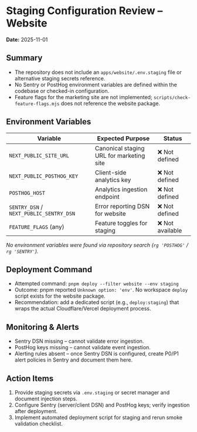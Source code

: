 # Staging Configuration Review – Website

**Date:** 2025-11-01

## Summary

- The repository does not include an `apps/website/.env.staging` file or
  alternative staging secrets reference.
- No Sentry or PostHog environment variables are defined within the codebase or
  checked-in configuration.
- Feature flags for the marketing site are not implemented;
  `scripts/check-feature-flags.mjs` does not reference the website package.

## Environment Variables

| Variable                                | Expected Purpose                         | Status           |
| --------------------------------------- | ---------------------------------------- | ---------------- |
| `NEXT_PUBLIC_SITE_URL`                  | Canonical staging URL for marketing site | ❌ Not defined   |
| `NEXT_PUBLIC_POSTHOG_KEY`               | Client-side analytics key                | ❌ Not defined   |
| `POSTHOG_HOST`                          | Analytics ingestion endpoint             | ❌ Not defined   |
| `SENTRY_DSN` / `NEXT_PUBLIC_SENTRY_DSN` | Error reporting DSN for website          | ❌ Not defined   |
| `FEATURE_FLAGS` (any)                   | Feature toggles for staging              | ❌ Not available |

_No environment variables were found via repository search (`rg 'POSTHOG'` /
`rg 'SENTRY'`)._

## Deployment Command

- Attempted command: `pnpm deploy --filter website --env staging`
- Outcome: pnpm reported `Unknown option: 'env'`. No workspace `deploy` script
  exists for the website package.
- Recommendation: add a dedicated script (e.g., `deploy:staging`) that wraps the
  actual Cloudflare/Vercel deployment process.

## Monitoring & Alerts

- Sentry DSN missing – cannot validate error ingestion.
- PostHog keys missing – cannot validate event ingestion.
- Alerting rules absent – once Sentry DSN is configured, create P0/P1 alert
  policies in Sentry and document them here.

## Action Items

1. Provide staging secrets via `.env.staging` or secret manager and document
   injection steps.
2. Configure Sentry (server/client DSN) and PostHog keys; verify ingestion after
   deployment.
3. Implement automated deployment script for staging and rerun smoke validation
   checklist.
